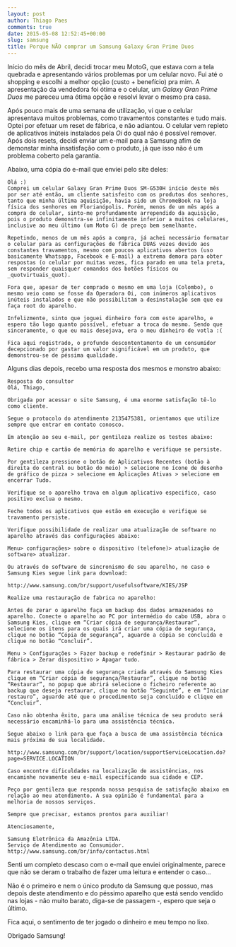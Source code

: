```yaml
---
layout: post
author: Thiago Paes
comments: true
date: 2015-05-08 12:52:45+00:00
slug: samsung
title: Porque NÃO comprar um Samsung Galaxy Gran Prime Duos
---
```

Início do mês de Abril, decidi trocar meu MotoG, que estava com a tela quebrada e apresentando vários problemas
por um celular novo. Fui até o shopping e escolhi a melhor opção (custo + benefício) pra mim. A apresentação da
vendedora foi ótima e o celular, um *Galaxy Gran Prime Duos* me pareceu uma ótima opção e resolvi levar o mesmo
pra casa.

Após pouco mais de uma semana de utilização, vi que o celular apresentava muitos problemas, como travamentos
constantes e tudo mais. Optei por efetuar um reset de fábrica, e não adiantou. O celular vem repleto de aplicativos
inúteis instalados pela *Oi* do qual não é possível remover. Após dois resets, decidi enviar um e-mail para a
Samsung afim de demonstar minha insatisfação com o produto, já que isso não é um problema coberto pela garantia.

Abaixo, uma cópia do e-mail que enviei pelo site deles:

```
Olá :)
Comprei um celular Galaxy Gran Prime Duos SM-G530H início deste mês por ser até então, um cliente satisfeito com os produtos dos senhores, tanto que minha última aquisição, havia sido um ChromeBook na loja física dos senhores em Florianópolis. Porém, menos de um mês após a compra do celular, sinto-me profundamente arrependido da aquisição, pois o produto demonstra-se infinitamente inferior a muitos celulares, inclusive ao meu último (um Moto G) de preço bem semelhante.

Repetindo, menos de um mês após a compra, já achei necessário formatar o celular para as configurações de fábrica DUAS vezes devido aos constantes travamentos, mesmo com poucos aplicativos abertos (uso basicamente Whatsapp, Facebook e E-mail) a extrema demora para obter respostas (o celular por muitas vezes, fica parado em uma tela preta, sem responder quaisquer comandos dos botões físicos ou _quotvirtuais_quot).

Fora que, apesar de ter comprado o mesmo em uma loja (Colombo), o mesmo veio como se fosse da Operadora Oi, com inúmeros aplicativos inúteis instalados e que não possibilitam a desinstalação sem que eu faça root do aparelho.

Infelizmente, sinto que joguei dinheiro fora com este aparelho, e espero tão logo quanto possível, efetuar a troca do mesmo. Sendo que sinceramente, o que eu mais desejava, era o meu dinheiro de votla :(

Fica aqui registrado, o profundo descontentamento de um consumidor decepcionado por gastar um valor significável em um produto, que demonstrou-se de péssima qualidade.
```

Alguns dias depois, recebo uma resposta dos mesmos e monstro abaixo:

```
Resposta do consultor
Olá, Thiago,

Obrigada por acessar o site Samsung, é uma enorme satisfação tê-lo como cliente.

Segue o protocolo do atendimento 2135475381, orientamos que utilize sempre que entrar em contato conosco.

Em atenção ao seu e-mail, por gentileza realize os testes abaixo:

Retire chip e cartão de memória do aparelho e verifique se persiste.

Por gentileza pressione o botão de Aplicativos Recentes (botão à direita do central ou botão do meio) > selecione no ícone de desenho de gráfico de pizza > selecione em Aplicações Ativas > selecione em encerrar Tudo.

Verifique se o aparelho trava em algum aplicativo especifico, caso positivo exclua o mesmo.

Feche todos os aplicativos que estão em execução e verifique se travamento persiste.

Verifique possibilidade de realizar uma atualização de software no aparelho através das configurações abaixo:

Menu> configurações> sobre o dispositivo (telefone)> atualização de software> atualizar.

Ou através do software de sincronismo de seu aparelho, no caso o Samsung Kies segue link para download:

http://www.samsung.com/br/support/usefulsoftware/KIES/JSP

Realize uma restauração de fabrica no aparelho:

Antes de zerar o aparelho faça um backup dos dados armazenados no aparelho. Conecte o aparelho ao PC por intermédio do cabo USB, abra o Samsung Kies, clique em “Criar cópia de segurança/Restaurar”, selecione os itens para os quais irá criar uma cópia de segurança, clique no botão “Cópia de segurança”, aguarde a cópia se concluída e clique no botão “Concluir”.

Menu > Configurações > Fazer backup e redefinir > Restaurar padrão de fábrica > Zerar dispositivo > Apagar tudo.

Para restaurar uma cópia de segurança criada através do Samsung Kies clique em “Criar cópia de segurança/Restaurar”, clique no botão “Restaurar”, no popup que abrirá selecione o ficheiro referente ao backup que deseja restaurar, clique no botão “Seguinte”, e em “Iniciar restauro”, aguarde até que o procedimento seja concluído e clique em “Concluir”.

Caso não obtenha êxito, para uma análise técnica de seu produto será necessário encaminhá-lo para uma assistência técnica.

Segue abaixo o link para que faça a busca de uma assistência técnica mais próxima de sua localidade.

http://www.samsung.com/br/support/location/supportServiceLocation.do?page=SERVICE.LOCATION

Caso encontre dificuldades na localização de assistências, nos encaminhe novamente seu e-mail especificando sua cidade e CEP.

Peço por gentileza que responda nossa pesquisa de satisfação abaixo em relação ao meu atendimento. A sua opinião é fundamental para a melhoria de nossos serviços.

Sempre que precisar, estamos prontos para auxiliar!

Atenciosamente,

Samsung Eletrônica da Amazônia LTDA.
Serviço de Atendimento ao Consumidor.
http://www.samsung.com/br/info/contactus.html
```

Senti um completo descaso com o e-mail que enviei originalmente, parece que não se deram o trabalho de fazer uma leitura e entender o caso...

Não é o primeiro e nem o único produto da Samsung que possuo, mas depois deste atendimento e do péssimo aparelho que
está sendo vendido nas lojas - não muito barato, diga-se de passagem -, espero que seja o último.

Fica aqui, o sentimento de ter jogado o dinheiro e meu tempo no lixo.

Obrigado Samsung!